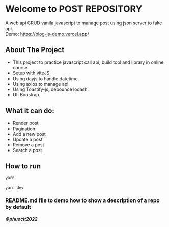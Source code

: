 # Welcome to POST REPOSITORY
 A web api CRUD vanila javascript to manage post using json server to fake api.
 </br>
 Demo: https://blog-js-demo.vercel.app/
<!-- ABOUT THE PROJECT -->
## About The Project
- This project to practice javascript call api, build tool and library in online course.
- Setup with viteJS.
- Using dayjs to handle datetime.
- Using axios to manage api.
- Using Toastify-js, debounce lodash.
- UI: Boostrap.

## What it can do:
* Render post 
* Pagination
* Add a new post
* Update a post
* Remove a post
* Search a post

## How to run
`yarn`
 </br>
 </br>
`yarn dev`

### README.md file to demo how to show a description of a repo by default

##### ©phuoclt2022 
